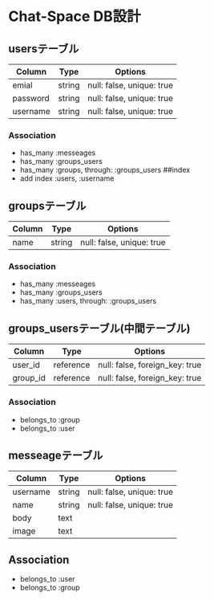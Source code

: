 # Chat-Space DB設計
## usersテーブル
|Column|Type|Options|
|------|----|-------|
|emial|string|null: false, unique: true|
|password|string|null: false, unique: true|
|username|string|null: false, unique: true|
### Association
- has_many :messeages
- has_many :groups_users
- has_many :groups,  through:  :groups_users
##index
- add index :users,  :username

## groupsテーブル
|Column|Type|Options|
|------|----|-------|
|name|string|null: false, unique: true|
### Association
- has_many :messeages
- has_many :groups_users
- has_many :users,  through:  :groups_users

## groups_usersテーブル(中間テーブル)
|Column|Type|Options|
|------|----|-------|
|user_id|reference|null: false, foreign_key: true|
|group_id|reference|null: false, foreign_key: true|
### Association
- belongs_to :group
- belongs_to :user

## messeageテーブル
|Column|Type|Options|
|------|----|-------|
|username|string|null: false, unique: true|
|name|string|null: false, unique: true|
|body|text||
|image|text||
## Association
- belongs_to :user
- belongs_to :group










